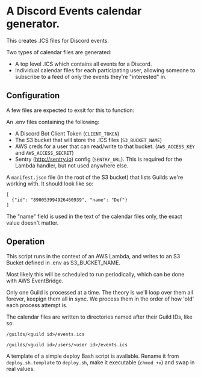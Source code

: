 # A Discord Events calendar generator.

This creates .ICS files for Discord events.

Two types of calendar files are generated:
- A top level .ICS which contains all events for a Discord.
- Individual calendar files for each participating user, allowing someone to subscribe to a feed of only the events they're "interested" in.

## Configuration

A few files are expected to exsit for this to function:

An .env files containing the following:
- A Discord Bot Client Token (`CLIENT_TOKEN`)
- The S3 bucket that will store the .ICS files (`S3_BUCKET_NAME`)
- AWS creds for a user that can read/write to that bucket. (`AWS_ACCESS_KEY` and `AWS_ACCESS_SECRET`)
- Sentry (http://sentry.io) config (`SENTRY_URL`). This is required for the Lambda handler, but not used anywhere else.


A `manifest.json` file (in the root of the S3 bucket) that lists Guilds we're working with. It should look like so:

```
[
  {"id": "890053994926460939", "name": "Def"}
]
```

The "name" field is used in the text of the calendar files only, the exact value doesn't matter.

## Operation

This script runs in the context of an AWS Lambda, and writes to an S3 Bucket defined in .env as S3_BUCKET_NAME.

Most likely this will be scheduled to run periodically, which can be done with AWS EventBridge.

Only one Guild is processed at a time. The theory is we'll loop over them all forever, keepign them all in sync. We process them in the order of how 'old' each process attempt is.

The calendar files are written to directories named after their Guild IDs, like so:

`/guilds/<guild id>/events.ics`

`/guilds/<guild id>/users/<user id>/events.ics`

A template of a simple deploy Bash script is available. Rename it from `deploy.sh.template` to `deploy.sh`, make it executable (`chmod +x`) and swap in real values.
